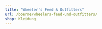 ```yaml
---
title: "Wheeler's Feed & Outfitters"
url: /boerne/wheelers-feed-und-outfitters/
shop: Kleidung
---
```

